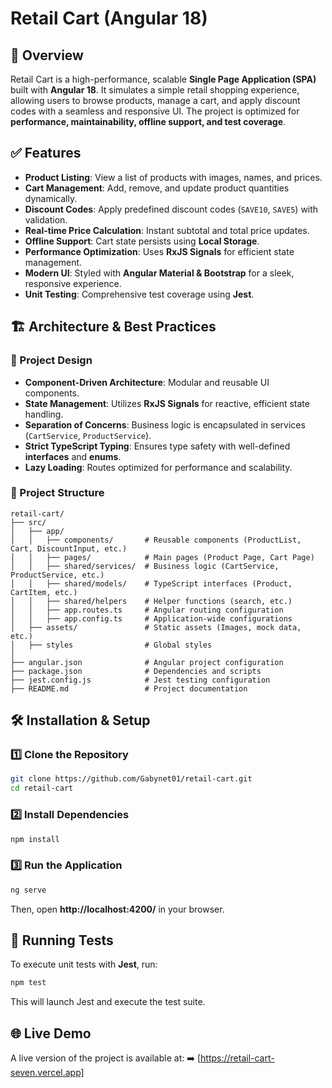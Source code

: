 # Retail Cart (Angular 18)

## 🚀 Overview

Retail Cart is a high-performance, scalable **Single Page Application (SPA)** built with **Angular 18**. It simulates a simple retail shopping experience, allowing users to browse products, manage a cart, and apply discount codes with a seamless and responsive UI. The project is optimized for **performance, maintainability, offline support, and test coverage**.

## ✅ Features

- **Product Listing**: View a list of products with images, names, and prices.
- **Cart Management**: Add, remove, and update product quantities dynamically.
- **Discount Codes**: Apply predefined discount codes (`SAVE10`, `SAVE5`) with validation.
- **Real-time Price Calculation**: Instant subtotal and total price updates.
- **Offline Support**: Cart state persists using **Local Storage**.
- **Performance Optimization**: Uses **RxJS Signals** for efficient state management.
- **Modern UI**: Styled with **Angular Material & Bootstrap** for a sleek, responsive experience.
- **Unit Testing**: Comprehensive test coverage using **Jest**.

## 🏗️ Architecture & Best Practices

### 📌 Project Design

- **Component-Driven Architecture**: Modular and reusable UI components.
- **State Management**: Utilizes **RxJS Signals** for reactive, efficient state handling.
- **Separation of Concerns**: Business logic is encapsulated in services (`CartService`, `ProductService`).
- **Strict TypeScript Typing**: Ensures type safety with well-defined **interfaces** and **enums**.
- **Lazy Loading**: Routes optimized for performance and scalability.

### 📂 Project Structure

```
retail-cart/
├── src/
│   ├── app/
│   │   ├── components/       # Reusable components (ProductList, Cart, DiscountInput, etc.)
│   │   ├── pages/            # Main pages (Product Page, Cart Page)
│   │   ├── shared/services/  # Business logic (CartService, ProductService, etc.)
│   │   ├── shared/models/    # TypeScript interfaces (Product, CartItem, etc.)
│   │   ├── shared/helpers    # Helper functions (search, etc.)
│   │   ├── app.routes.ts     # Angular routing configuration
│   │   ├── app.config.ts     # Application-wide configurations
│   ├── assets/               # Static assets (Images, mock data, etc.)
│   ├── styles                # Global styles
│
├── angular.json              # Angular project configuration
├── package.json              # Dependencies and scripts
├── jest.config.js            # Jest testing configuration
├── README.md                 # Project documentation
```

## 🛠 Installation & Setup

### 1️⃣ Clone the Repository

```bash
git clone https://github.com/Gabynet01/retail-cart.git
cd retail-cart
```

### 2️⃣ Install Dependencies

```bash
npm install
```

### 3️⃣ Run the Application

```bash
ng serve
```

Then, open **http://localhost:4200/** in your browser.

## 🧪 Running Tests

To execute unit tests with **Jest**, run:

```bash
npm test
```

This will launch Jest and execute the test suite.

## 🌐 Live Demo

A live version of the project is available at:
➡️ [https://retail-cart-seven.vercel.app]
